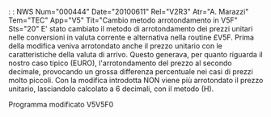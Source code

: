  :  : NWS Num="000444" Date="20100611" Rel="V2R3" Atr="A. Marazzi" Tem="TEC" App="V5" Tit="Cambio metodo arrotondamento in V5F" Sts="20"
E' stato cambiato il metodo di arrotondamento dei prezzi unitari nelle conversioni in valuta corrente e alternativa nella routine £V5F.
Prima della modifica veniva arrotondato anche il prezzo unitario con le caratteristiche della valuta di arrivo. Questo generava, per quanto riguarda il nostro caso tipico (EURO), l'arrotondamento del prezzo al secondo decimale, provocando un grossa differenza percentuale nei casi di prezzi molto piccoli.
Con la modifica introdotta NON viene più arrotondato il prezzo unitario, lasciandolo calcolato a 6
decimali, con il metodo (H).

Programma modificato
V5V5F0
